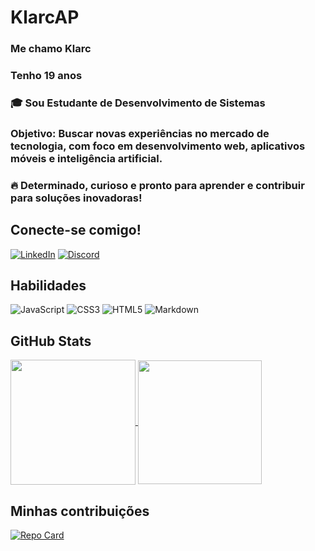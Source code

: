 # KlarcAP

### Me chamo Klarc

### Tenho 19 anos

### :mortar_board: Sou Estudante de Desenvolvimento de Sistemas

### Objetivo: Buscar novas experiências no mercado de tecnologia, com foco em desenvolvimento web, aplicativos móveis e inteligência artificial. 
### :fire: Determinado, curioso e pronto para aprender e contribuir para soluções inovadoras!


## Conecte-se comigo!

[![LinkedIn](https://img.shields.io/badge/LinkedIn-000?style=for-the-badge&logo=linkedin&)](www.linkedin.com/in/klarc-almeida-908774162) [![Discord](https://img.shields.io/badge/Discord-000?style=for-the-badge&logo=discord&)](https://www.discord.com/in/504162901360115712/)

## Habilidades

![JavaScript](https://img.shields.io/badge/JavaScript-000?style=for-the-badge&logo=javascript) ![CSS3](https://img.shields.io/badge/CSS3-000?style=for-the-badge&logo=css3&logoColor=264CE4) ![HTML5](https://img.shields.io/badge/HTML5-000?style=for-the-badge&logo=html5) ![Markdown](https://img.shields.io/badge/Markdown-000?style=for-the-badge&logo=markdown)

## GitHub Stats

<a href="https://github-readme-stats.vercel.app/api?username=KlarcAP">

  <img height=200 align="center" src="https://github-readme-stats.vercel.app/api?username=KlarcAP&theme=tokyonight&bg_color=000&show_icons=true" />
</a>
<a href="https://github.com/KlarcAP/convoychat">
  <img height=198 align="center" src="https://github-readme-stats-git-masterrstaa-rickstaa.vercel.app/api/top-langs/?username=KlarcAP&bg_color=000&layout=compact&langs_count=8&card_width=300&theme=tokyonight" />
</a>

## Minhas contribuições

[![Repo Card](https://github-readme-stats.vercel.app/api/pin/?username=KlarcAP&repo=dio-lab-open-source&theme=tokyonight&bg_color=000&show_icons=true&show_owner)](https://github.com/KlarcAP/dio-lab-open-source)

